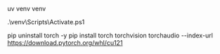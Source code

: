 uv venv venv

.\venv\Scripts\Activate.ps1

pip uninstall torch -y
pip install torch torchvision torchaudio --index-url https://download.pytorch.org/whl/cu121
